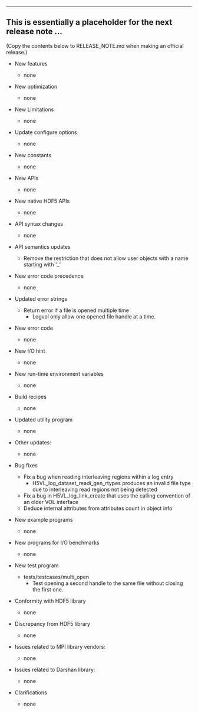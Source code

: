 ------------------------------------------------------------------------------
This is essentially a placeholder for the next release note ...
------------------------------------------------------------------------------
(Copy the contents below to RELEASE_NOTE.md when making an official release.)

* New features
  + none    

* New optimization
  + none

* New Limitations
  + none

* Update configure options
  + none

* New constants
  + none

* New APIs
  + none

* New native HDF5 APIs
  + none

* API syntax changes
  + none

* API semantics updates
  + Remove the restriction that does not allow user objects with a name starting with '_'

* New error code precedence
  + none

* Updated error strings
  + Return error if a file is opened multiple time
    + Logvol only allow one opened file handle at a time.

* New error code
  + none

* New I/O hint
  + none

* New run-time environment variables
  + none

* Build recipes
  + none

* Updated utility program
  + none

* Other updates:
  + none

* Bug fixes
  + Fix a bug when reading interleaving regions within a log entry
    + H5VL_log_dataset_readi_gen_rtypes produces an invalid file type due to interleaving read regions not being detected
  + Fix a bug in H5VL_log_link_create that uses the calling convention of an older VOL interface
  + Deduce internal attributes from attributes count in object info

* New example programs
  + none

* New programs for I/O benchmarks
  + none

* New test program
  + tests/testcases/multi_open
    + Test opening a second handle to the same file without closing the first one.

* Conformity with HDF5 library
  + none

* Discrepancy from HDF5 library
  + none

* Issues related to MPI library vendors:
  + none

* Issues related to Darshan library:
  + none

* Clarifications
  + none
